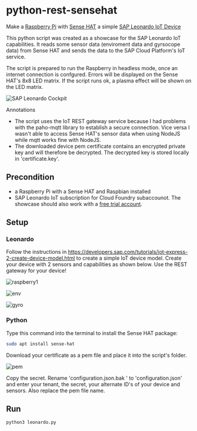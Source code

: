 # python-rest-sensehat

Make a [Raspberry Pi](https://www.raspberrypi.org) with [Sense HAT](https://projects.raspberrypi.org/en/projects/getting-started-with-the-sense-hat) a simple [SAP Leonardo IoT Device](https://www.sap.com/products/leonardo.html)

This python script was created as a showcase for the SAP Leonardo IoT capabilities. It reads some sensor data (enviroment data and gyrsocope data) from Sense HAT and sends the data to the SAP Cloud Platform's IoT service. 

The script is prepared to run the Raspberry in headless mode, once an internet connection is confgured. Errors will be displayed on the Sense HAT's 8x8 LED matrix. If the script runs ok, a  plasma effect will be shown on the LED matrix.

![SAP Leonardo Cockpit](https://github.com/jenska/python-rest-sensehat/blob/master/images/rasp001.JPG "SAP Leonardo Cockpit")

Annotations
+ The script uses the IoT REST gateway service because I had problems with the paho-mqtt library to establish a secure connection. Vice versa I wasn't able to access Sense HAT's sensor data when using NodeJS while mqtt works fine with NodeJS.
+ The downloaded device pem certificate contains an encrypted private key and will therefore be decrypted. The decrypted key is stored locally  in 'certificate.key'.

## Precondition 

+ a Raspberry Pi with a Sense HAT and Raspbian installed
+ SAP Leonardo IoT subscription for Cloud Foundry subaccounot. The showcase should also work with a [free trial account](https://developers.sap.com/tutorials/hcp-create-trial-account.html). 

## Setup 

### Leonardo

Follow the instructions in https://developers.sap.com/tutorials/iot-express-2-create-device-model.html to create a simple IoT device model.
Create your device with 2 sensors and capabilities as shown below. Use the REST gateway for your device! 

![raspberry1](https://github.com/jenska/python-rest-sensehat/blob/master/images/rasp002.JPG "raspberry1")

![env](https://github.com/jenska/python-rest-sensehat/blob/master/images/rasp003.JPG "env")

![gyro](https://github.com/jenska/python-rest-sensehat/blob/master/images/rasp004.JPG "gyro")

### Python

Type this command into the terminal to install the Sense HAT package:

```bash
sudo apt install sense-hat
```
Download your certificate as a pem file and place it into the script's folder.

![pem](https://github.com/jenska/python-rest-sensehat/blob/master/images/rasp005.JPG "pem")

Copy the secret. Rename 'configuration.json.bak ' to 'configuration.json' and enter your tenant, the secret, your alternate ID's of your device and sensors. Also replace the pem file name.

## Run

```bash
python3 leonardo.py
```
